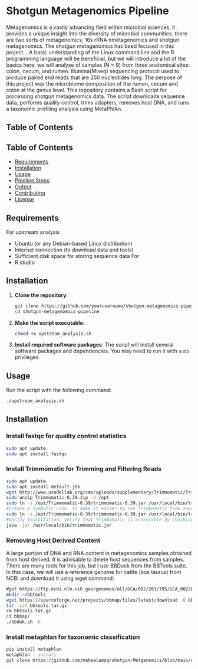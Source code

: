 # Shotgun Metagenomics Pipeline
Metagenomics is a vastly advancing field within microbial sciences, it provides a unique insight into the diversity of microbial communities. there are two sorts of metagenomics; 16s rRNA nmetagenomics and shotgun metagenomics. The shotgun metagenomics has beed focused in this project. . A basic understanding of the Linux command line and the R programming language will be beneficial, but we will introduce a lot of the basics here. we will analyse of samples (N = 9) from three anatomical sites: colon, cecum, and rumen. Illumina(Miseq) sequencing protocol used to produce paired end reads that are 250 nucleotides long. The perpose of this project was the microbiome composition of the rumen, cecum and colon at the genus level.
This repository contains a Bash script for processing shotgun metagenomics data. The script downloads sequence data, performs quality control, trims adapters, removes host DNA, and runs a taxonomic profiling analysis using MetaPhlAn.
## Table of Contents
## Table of Contents
- [Requirements](#requirements)
- [Installation](#installation)
- [Usage](#usage)
- [Pipeline Steps](#pipeline-steps)
- [Output](#output)
- [Contributing](#contributing)
- [License](#license)

## Requirements
For upstream analysis
- Ubuntu (or any Debian-based Linux distribution)
- Internet connection (to download data and tools)
- Sufficient disk space for storing sequence data
For 
- R studio
## Installation

1. **Clone the repository**:
    ```bash
    git clone https://github.com/yourusername/shotgun-metagenomics-pipeline.git
    cd shotgun-metagenomics-pipeline
    ```

2. **Make the script executable**:
    ```bash
    chmod +x upstream_analysis.sh
    ```

3. **Install required software packages**:
    The script will install several software packages and dependencies. You may need to run it with `sudo` privileges.

## Usage

Run the script with the following command:
```bash
./upstream_analysis.sh
```
## Installation
### Install fastqc for quality control statistics
```sh
sudo apt update
sudo apt install fastqc
```
### Install Trimmomatic for Trimming and Filtering Reads
```sh
sudo apt update
sudo apt install default-jdk
wget http://www.usadellab.org/cms/uploads/supplementary/Trimmomatic/Trimmomatic-0.39.zip
sudo unzip Trimmomatic-0.39.zip -d /opt
sudo ln -s /opt/Trimmomatic-0.39/trimmomatic-0.39.jar /usr/local/bin/trimmomatic.jar
#Create a Symbolic Link: To make it easier to run Trimmomatic from anywhere, create a symbolic link to the trimmomatic-0.39.jar file in a directory that is included #in your PATH, such as /usr/local/bin
sudo ln -s /opt/Trimmomatic-0.39/trimmomatic-0.39.jar /usr/local/bin/trimmomatic.jar
#Verify Installation: Verify that Trimmomatic is accessible by checking its version. You can run the following command:
java -jar /usr/local/bin/trimmomatic.jar
```
### Removing Host Derived Content
A large portion of DNA and RNA content in metagenomics samples obtained from host derived. It is advisable to delete host sequences from samples. There are many tools for this job, but I use BBDuck from the BBTools suite. In this case, we will use a reference genome for cattle (bos taurus) from NCBI and download it using wget command:
```sh
Wget https://ftp.ncbi.nlm.nih.gov/genomes/all/GCA/002/263/795/GCA_002263795.4_ARS-UCD2.0/GCA_002263795.4_ARS-UCD2.0_genomic.fna.gz
mkdir ~/bbtools
wget https://sourceforge.net/projects/bbmap/files/latest/download -O bbtools.tar.gz
tar -xzf bbtools.tar.gz
rm bbtools.tar.gz
cd bbmap/
./bbduk.sh -h
```
### Install metaphlan for taxonomic classification
```sh
pip install metaphlan
metaphlan --install
git clone https://github.com/mahealamuq/shotgun-Metgenomics/blob/main/upstream_analysis.sh
